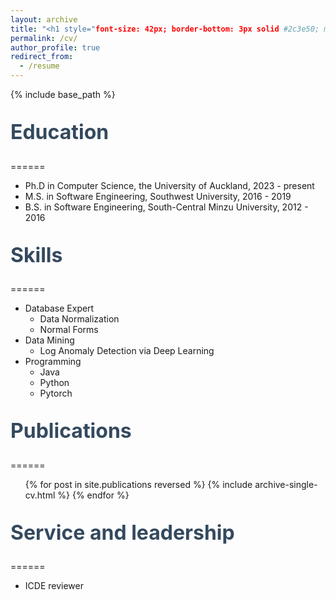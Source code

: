 ```yaml
---
layout: archive
title: "<h1 style="font-size: 42px; border-bottom: 3px solid #2c3e50; margin-bottom: 1.5rem;">CV</h1>"
permalink: /cv/
author_profile: true
redirect_from:
  - /resume
---
```


{% include base_path %}
<style>
  /* 增强标题层级对比 */
  h2 {
    font-size: 32px !important;  /* Education 标题大小 */
    color: #34495e;
    margin-top: 2rem;
  }
</style>
## Education
======
* Ph.D in Computer Science, the University of Auckland, 2023 - present
* M.S. in Software Engineering, Southwest University, 2016 - 2019
* B.S. in Software Engineering, South-Central Minzu University, 2012 - 2016

  
## Skills
======
* Database Expert
  * Data Normalization
  * Normal Forms
* Data Mining
  * Log Anomaly Detection via Deep Learning
* Programming 
  * Java
  * Python
  * Pytorch

## Publications
======
  <ul>{% for post in site.publications reversed %}
    {% include archive-single-cv.html %}
  {% endfor %}</ul>
   
## Service and leadership
======
* ICDE reviewer
